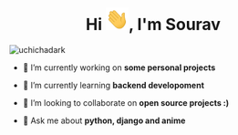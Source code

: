 <h1 align="center">Hi <img src="https://raw.githubusercontent.com/ABSphreak/ABSphreak/master/gifs/Hi.gif" width="40px" />, I'm Sourav</h1>

<p align="left"> <img src="https://komarev.com/ghpvc/?username=uchihadark" alt="uchichadark" /> </p>

- 🔭 I’m currently working on **some personal projects**

- 🌱 I’m currently learning **backend developoment**

- 👯 I’m looking to collaborate on **open source projects :)**

- 💬 Ask me about **python, django and anime**

